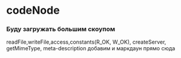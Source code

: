 # codeNode
### Буду загружать большим скоупом
readFile,writeFile,access,constants(R_OK, W_OK), createServer, getMimeType, meta-description
добавим и маркдаун прямо сюда
